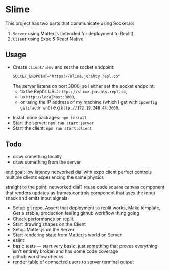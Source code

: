 # Slime

This project has two parts that communicate using Socket.io:
1. `Server` using Matter.js (intended for deployment to Replit)
2. `Client` using Expo & React Native

## Usage

* Create `Client/.env` and set the socket endpoint:
  ```
  SOCKET_ENDPOINT="https://slime.jorahty.repl.co"
  ```
  The server listens on port 3000, so I either set the socket endpoint:
  - to the Repl's URL: `https://slime.jorahty.repl.co`,
  - to `http://localhost:3000`,
  - or using the IP address of my machine (which I get with
  `ipconfig getifaddr en0`) e.g `http://172.19.248.44:3000`.

- Install node packages: `npm install`
- Start the server: `npm run start:server`
- Start the client: `npm run start:client`

## Todo

- draw something locally
- draw something from the server


end goal:
low latency networked dial with expo client
perfect controls
multiple clients experiencing the same physics

straight to the point:
networked dial? reuse code
square canvas component that renders updates as frames
controls component that uses the input snack and emits input signals


- Setup git repo, Assert that deployment to replit works, Make template, Get a stable, production feeling github workflow thing going
- Check performance on replit
- Start drawing shapes on the Client
- Setup Matter.js on the Server
- Start rendering state from Matter.js world on Server
- eslint
- basic tests — start very basic. just something that proves everything isn't entirely broken and has some code coverage
- github workflow checks
- render table of connected users to server terminal output
